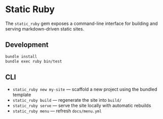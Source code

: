 # Static Ruby

The `static_ruby` gem exposes a command-line interface for building and serving markdown-driven static sites.

## Development

```bash
bundle install
bundle exec ruby bin/test
```

## CLI

- `static_ruby new my-site` — scaffold a new project using the bundled template
- `static_ruby build` — regenerate the site into `build/`
- `static_ruby serve` — serve the site locally with automatic rebuilds
- `static_ruby menu` — refresh `docs/menu.yml`
